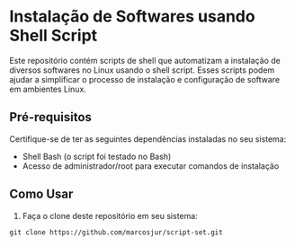 # Instalação de Softwares usando Shell Script

Este repositório contém scripts de shell que automatizam a instalação de diversos softwares no Linux usando o shell script. Esses scripts podem ajudar a simplificar o processo de instalação e configuração de software em ambientes Linux.

## Pré-requisitos

Certifique-se de ter as seguintes dependências instaladas no seu sistema:

- Shell Bash (o script foi testado no Bash)
- Acesso de administrador/root para executar comandos de instalação

## Como Usar

1. Faça o clone deste repositório em seu sistema:

```shell
git clone https://github.com/marcosjur/script-set.git
